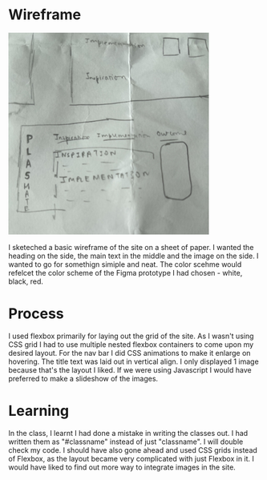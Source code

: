 # Wireframe
<img src="wireframe.jpg" alt="wireframe" width="400"/>

I sketeched a basic wireframe of the site on a sheet of paper. I wanted the heading on the side, the main text in the middle and the image on the side. I wanted to go for somethign simiple and neat. The color scehme would refelcet the color scheme of the Figma prototype I had chosen - white, black, red.

# Process

I used flexbox primarily for laying out the grid of the site. As I wasn't using CSS grid I had to use multiple nested flexbox containers to come upon my desired layout. For the nav bar I did CSS animations to make it enlarge on hovering. The title text was laid out in vertical align. I only displayed 1 image because that's the layout I liked. If we were using Javascript I would have preferred to make a slideshow of the images.

# Learning

In the class, I learnt I had done a mistake in writing the classes out. I had written them as "#classname" instead of just "classname". I will double check my code. I should have also gone ahead and used CSS grids instead of Flexbox, as the layout became very complicated with just Flexbox in it. I would have liked to find out more way to integrate images in the site.
